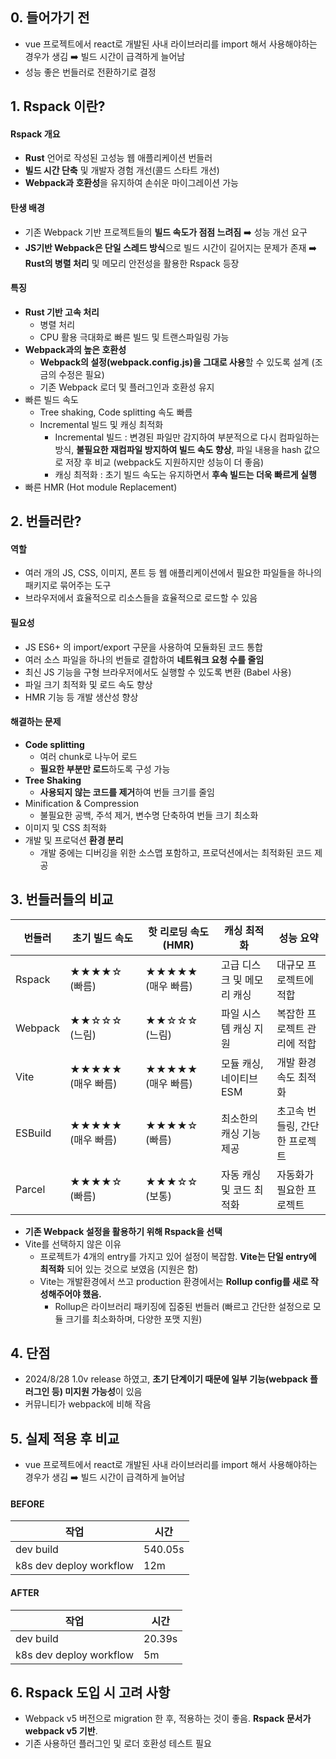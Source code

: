 ## 0. 들어가기 전
- vue 프로젝트에서 react로 개발된 사내 라이브러리를 import 해서 사용해야하는 경우가 생김 ➡️ 빌드 시간이 급격하게 늘어남
- 성능 좋은 번들러로 전환하기로 결정

## 1. Rspack 이란?
#### Rspack 개요 
- **Rust** 언어로 작성된 고성능 웹 애플리케이션 번들러
- **빌드 시간 단축** 및 개발자 경험 개선(콜드 스타트 개선)
- **Webpack과 호환성**을 유지하여 손쉬운 마이그레이션 가능

#### 탄생 배경
- 기존 Webpack 기반 프로젝트들의 **빌드 속도가 점점 느려짐** ➡️ 성능 개선 요구
- **JS기반 Webpack은 단일 스레드 방식**으로 빌드 시간이 길어지는 문제가 존재 ➡️ **Rust의 병렬 처리** 및 메모리 안전성을 활용한 Rspack 등장

#### 특징
- **Rust 기반 고속 처리**
  - 병렬 처리
  - CPU 활용 극대화로 빠른 빌드 및 트랜스파일링 가능
- **Webpack과의 높은 호환성**
  - **Webpack의 설정(webpack.config.js)을 그대로 사용**할 수 있도록 설계 (조금의 수정은 필요)
  - 기존 Webpack 로더 및 플러그인과 호환성 유지
- 빠른 빌드 속도
  - Tree shaking, Code splitting 속도 빠름
  - Incremental 빌드 및 캐싱 최적화
    - Incremental 빌드 : 변경된 파일만 감지하여 부분적으로 다시 컴파일하는 방식, **불필요한 재컴파일 방지하여 빌드 속도 향상**, 파일 내용을 hash 값으로 저장 후 비교 (webpack도 지원하지만 성능이 더 좋음)
    - 캐싱 최적화 : 초기 빌드 속도는 유지하면서 **후속 빌드는 더욱 빠르게 실행**
- 빠른 HMR (Hot module Replacement)

## 2. 번들러란?
#### 역할
- 여러 개의 JS, CSS, 이미지, 폰트 등 웹 애플리케이션에서 필요한 파일들을 하나의 패키지로 묶어주는 도구
- 브라우저에서 효율적으로 리소스들을 효율적으로 로드할 수 있음

#### 필요성
- JS ES6+ 의 import/export 구문을 사용하여 모듈화된 코드 통합
- 여러 소스 파일을 하나의 번들로 결합하여 **네트워크 요청 수를 줄임**
- 최신 JS 기능을 구형 브라우저에서도 실행할 수 있도록 변환 (Babel 사용)
- 파일 크기 최적화 및 로드 속도 향상
- HMR 기능 등 개발 생산성 향상

#### 해결하는 문제
- **Code splitting**
  - 여러 chunk로 나누어 로드
  - **필요한 부분만 로드**하도록 구성 가능
- **Tree Shaking**
  - **사용되지 않는 코드를 제거**하여 번들 크기를 줄임
- Minification & Compression
  - 불필요한 공백, 주석 제거, 변수명 단축하여 번들 크기 최소화
- 이미지 및 CSS 최적화
- 개발 및 프로덕션 **환경 분리**
  - 개발 중에는 디버깅을 위한 소스맵 포함하고, 프로덕션에서는 최적화된 코드 제공

## 3. 번들러들의 비교

번들러 | 초기 빌드 속도 | 핫 리로딩 속도 (HMR) | 캐싱 최적화 | 성능 요약
-- | -- | -- | -- | --
Rspack | ★★★★☆ (빠름) | ★★★★★ (매우 빠름) | 고급 디스크 및 메모리 캐싱 | 대규모 프로젝트에 적합
Webpack | ★★☆☆☆ (느림) | ★★☆☆☆ (느림) | 파일 시스템 캐싱 지원 | 복잡한 프로젝트 관리에 적합
Vite | ★★★★★ (매우 빠름) | ★★★★★ (매우 빠름) | 모듈 캐싱, 네이티브 ESM | 개발 환경 속도 최적화
ESBuild | ★★★★★ (매우 빠름) | ★★★★☆ (빠름) | 최소한의 캐싱 기능 제공 | 초고속 번들링, 간단한 프로젝트
Parcel | ★★★★☆ (빠름) | ★★★☆☆ (보통) | 자동 캐싱 및 코드 최적화 | 자동화가 필요한 프로젝트

- **기존 Webpack 설정을 활용하기 위해 Rspack을 선택**
- Vite를 선택하지 않은 이유
  - 프로젝트가 4개의 entry를 가지고 있어 설정이 복잡함. **Vite는 단일 entry에 최적화** 되어 있는 것으로 보였음 (지원은 함)
  - Vite는 개발환경에서 쓰고 production 환경에서는 **Rollup config를 새로 작성해주어야 했음.**
    - Rollup은 라이브러리 패키징에 집중된 번들러 (빠르고 간단한 설정으로 모듈 크기를 최소화하며, 다양한 포맷 지원)

## 4. 단점
- 2024/8/28 1.0v release 하였고, **초기 단계이기 때문에 일부 기능(webpack 플러그인 등) 미지원 가능성**이 있음
- 커뮤니티가 webpack에 비해 작음

## 5. 실제 적용 후 비교
- vue 프로젝트에서 react로 개발된 사내 라이브러리를 import 해서 사용해야하는 경우가 생김  ➡️  빌드 시간이 급격하게 늘어남

#### BEFORE

|작업|시간|
|------|---|
|dev build|540.05s|
|k8s dev deploy workflow|12m|

#### AFTER

|작업|시간|
|------|---|
|dev build|20.39s|
|k8s dev deploy workflow|5m|

## 6. Rspack 도입 시 고려 사항
- Webpack v5 버전으로 migration 한 후, 적용하는 것이 좋음. **Rspack 문서가 webpack v5 기반**.
- 기존 사용하던 플러그인 및 로더 호환성 테스트 필요
